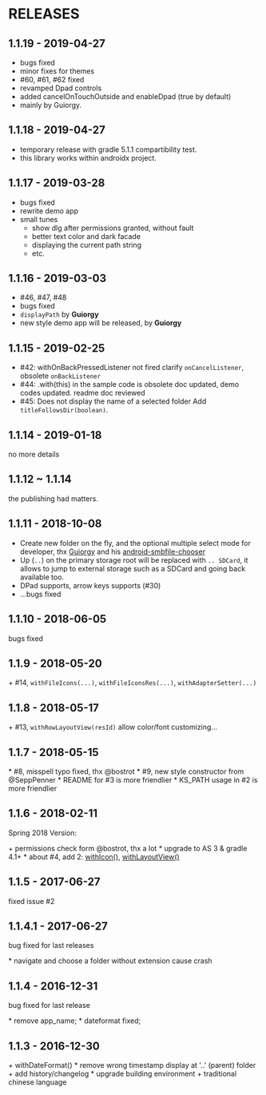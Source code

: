 # RELEASES


## 1.1.19 - 2019-04-27

- bugs fixed
- minor fixes for themes
- #60, #61, #62 fixed
- revamped Dpad controls
- added cancelOnTouchOutside and enableDpad (true by default)
- mainly by Guiorgy.



## 1.1.18 - 2019-04-27

- temporary release with gradle 5.1.1 compartibility test.
- this library works within androidx project.



## 1.1.17 - 2019-03-28

- bugs fixed
- rewrite demo app
- small tunes
  - show dlg after permissions granted, without fault
  - better text color and dark facade
  - displaying the current path string
  - etc.


## 1.1.16 - 2019-03-03

- #46, #47, #48
- bugs fixed
- `displayPath` by **Guiorgy**
- new style demo app will be released, by **Guiorgy**


## 1.1.15 - 2019-02-25

- #42: withOnBackPressedListener not fired
  clarify `onCancelListener`, obsolete `onBackListener`
- #44: .with(this) in the sample code is obsolete
  doc updated, demo codes updated.
  readme doc reviewed
- #45: Does not display the name of a selected folder
  Add `titleFollowsDir(boolean)`.


## 1.1.14 - 2019-01-18

no more details

## 1.1.12 ~ 1.1.14

the publishing had matters.


## 1.1.11 - 2018-10-08

- Create new folder on the fly, and the optional multiple select mode for developer, thx [Guiorgy](https://github.com/Guiorgy) and his [android-smbfile-chooser](https://github.com/Guiorgy/android-smbfile-chooser)
- Up (`..`) on the primary storage root will be replaced with `.. SDCard`, it allows to jump to external storage such as a SDCard and going back available too.
- DPad supports, arrow keys supports (#30)
- ...bugs fixed


## 1.1.10 - 2018-06-05

bugs fixed


## 1.1.9 - 2018-05-20

\+ #14, `withFileIcons(...)`, `withFileIconsRes(...)`, `withAdapterSetter(...)`


## 1.1.8 - 2018-05-17

\+ #13, `withRowLayoutView(resId)` allow color/font customizing...


## 1.1.7 - 2018-05-15

\* #8, misspell typo fixed, thx @bostrot
\* #9, new style constructor from @SeppPenner
\* README for #3 is more friendlier
\* KS_PATH usage in #2 is more friendlier


## 1.1.6 - 2018-02-11

Spring 2018 Version:

\+ permissions check form @bostrot, thx a lot
\* upgrade to AS 3 & gradle 4.1+
\* about #4, add 2: [withIcon()](./library/src/main/java/com/obsez/android/lib/filechooser/ChooserDialog.java#L114), [withLayoutView()](./library/src/main/java/com/obsez/android/lib/filechooser/ChooserDialog.java#L119)


## 1.1.5 - 2017-06-27

fixed issue #2


## 1.1.4.1 - 2017-06-27

bug fixed for last releases

\* navigate and choose a folder without extension cause crash


## 1.1.4 - 2016-12-31

bug fixed for last release

\* remove app_name;
\* dateformat fixed;


## 1.1.3 - 2016-12-30

\+ withDateFormat()
\* remove wrong timestamp display at '..' (parent) folder
\+ add history/changelog
\* upgrade building environment
\+ traditional chinese language


